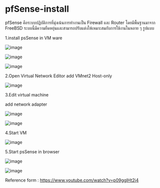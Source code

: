 # pfSense-install

pfSense คือระบบปฏิบัติการที่มุ่งเน้นการทำงานเป็น Firewall และ Router โดยมีพื้นฐานมาจาก FreeBSD ระบบนี้มีความยืดหยุ่นและสามารถปรับแต่งให้เหมาะสมกับการใช้งานในหลาย ๆ รูปแบบ

1.install psSense in VM ware

![image](https://github.com/thanawut2903/pfSense-install/assets/159118913/12342c4e-16a1-428e-87e1-e657ab3d18b1)

![image](https://github.com/thanawut2903/pfSense-install/assets/159118913/4c86c013-efe7-4588-9ead-b33551d5bf79)

![image](https://github.com/thanawut2903/pfSense-install/assets/159118913/3dbcc90d-815e-47c7-b39a-b0ab4bd75c6a)

2.Open Virtual Network Editor add VMnet2 Host-only

![image](https://github.com/thanawut2903/pfSense-install/assets/159118913/91d6d366-91c1-4c34-9b75-a98f02d225aa)

3.Edit virtual machine 

add network adapter

![image](https://github.com/thanawut2903/pfSense-install/assets/159118913/27ee9d88-a045-488b-8921-11ecb12aac8e)

![image](https://github.com/thanawut2903/pfSense-install/assets/159118913/0ced5306-7917-4223-92b8-c384ff34fc58)

4.Start VM 

![image](https://github.com/thanawut2903/pfSense-install/assets/159118913/a4bf6b9c-894d-43c3-b824-84586908b299)

5.Start psSense in browser

![image](https://github.com/thanawut2903/pfSense-install/assets/159118913/214dcfac-e9e1-4f10-9352-c9c195d3520d)


![image](https://github.com/thanawut2903/pfSense-install/assets/159118913/1dae6f5c-5851-415d-aad1-297b00b8b522)

Reference form : https://www.youtube.com/watch?v=p09ggIHt2j4




